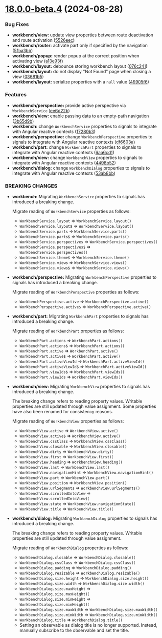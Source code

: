 # [18.0.0-beta.4](https://github.com/SchweizerischeBundesbahnen/scion-workbench/compare/18.0.0-beta.3...18.0.0-beta.4) (2024-08-28)


### Bug Fixes

* **workbench/view:** update view properties between route deactivation and route activation ([5526eec](https://github.com/SchweizerischeBundesbahnen/scion-workbench/commit/5526eeca84ca2c04d075fbc9414f1f27f89dd389))
* **workbench/router:** activate part only if specified by the navigation ([51ba3bb](https://github.com/SchweizerischeBundesbahnen/scion-workbench/commit/51ba3bb5bcdc3d65d56967d9d3526cb5e9d88126))
* **workbench/popup:** render popup at the correct position when activating view ([a13e93f](https://github.com/SchweizerischeBundesbahnen/scion-workbench/commit/a13e93f5e27a2dd67d61f48807039448cc2efc7d))
* **workbench/layout:** debounce storing workbench layout ([076c241](https://github.com/SchweizerischeBundesbahnen/scion-workbench/commit/076c241954483c079a19e4cd17b235047eddbc8c))
* **workbench/layout:** do not display "Not Found" page when closing a view ([03681b5](https://github.com/SchweizerischeBundesbahnen/scion-workbench/commit/03681b566355fc1915fc5e69d87f99a59b7e272e))
* **workbench/layout:** serialize properties with a `null` value ([49905f6](https://github.com/SchweizerischeBundesbahnen/scion-workbench/commit/49905f6dc6da8bf9614255f72f93834a08773b2f))


### Features

* **workbench/perspective:** provide active perspective via `WorkbenchService` ([ee6d22b](https://github.com/SchweizerischeBundesbahnen/scion-workbench/commit/ee6d22b419a35e0179fc70c2bd22f2f441ffd461))
* **workbench/view:** enable passing data to an empty-path navigation ([3b65d9b](https://github.com/SchweizerischeBundesbahnen/scion-workbench/commit/3b65d9ba564f5ed8abe02aafacc6a8621e0adf6b))
* **workbench:** change `WorkbenchService` properties to signals to integrate with Angular reactive contexts ([17280b3](https://github.com/SchweizerischeBundesbahnen/scion-workbench/commit/17280b34accc6127641fb053f321a8af0110b9c2))
* **workbench/perspective:** change `WorkbenchPerspective` properties to signals to integrate with Angular reactive contexts ([df6603a](https://github.com/SchweizerischeBundesbahnen/scion-workbench/commit/df6603ac30415985f191567e5820ea12e7baa1dc))
* **workbench/part:** change `WorkbenchPart` properties to signals to integrate with Angular reactive contexts ([6aa6cd1](https://github.com/SchweizerischeBundesbahnen/scion-workbench/commit/6aa6cd18dcbf67aa2251b4ba1dccb526db3e14e8))
* **workbench/view:** change `WorkbenchView` properties to signals to integrate with Angular reactive contexts ([4498b52](https://github.com/SchweizerischeBundesbahnen/scion-workbench/commit/4498b5271e4b8ffbbe957a39c014e248d3b81608))
* **workbench/dialog:** change `WorkbenchDialog` properties to signals to integrate with Angular reactive contexts ([53ab8bb](https://github.com/SchweizerischeBundesbahnen/scion-workbench/commit/53ab8bb008cc205d3c7196f2a02ffff3ffd798c6))


### BREAKING CHANGES

* **workbench:** Migrating `WorkbenchService` properties to signals has introduced a breaking change.

  Migrate reading of `WorkbenchService` properties as follows:
  - `WorkbenchService.layout` => `WorkbenchService.layout()`
  - `WorkbenchService.layout$` => `WorkbenchService.layout()`
  - `WorkbenchService.parts` => `WorkbenchService.parts()`
  - `WorkbenchService.parts$` => `WorkbenchService.parts()`
  - `WorkbenchService.perspectives` => `WorkbenchService.perspectives()`
  - `WorkbenchService.perspectives$` => `WorkbenchService.perspectives()`
  - `WorkbenchService.theme$` => `WorkbenchService.theme()`
  - `WorkbenchService.views` => `WorkbenchService.views()`
  - `WorkbenchService.views$` => `WorkbenchService.views()`


* **workbench/perspective:** Migrating `WorkbenchPerspective` properties to signals has introduced a breaking change.

  Migrate reading of `WorkbenchPerspective` properties as follows:
  - `WorkbenchPerspective.active` => `WorkbenchPerspective.active()`
  - `WorkbenchPerspective.active$` => `WorkbenchPerspective.active()`


* **workbench/part:** Migrating `WorkbenchPart` properties to signals has introduced a breaking change.

  Migrate reading of `WorkbenchPart` properties as follows:
  - `WorkbenchPart.actions` => `WorkbenchPart.actions()`
  - `WorkbenchPart.actions$` => `WorkbenchPart.actions()`
  - `WorkbenchPart.active` => `WorkbenchPart.active()`
  - `WorkbenchPart.active$` => `WorkbenchPart.active()`
  - `WorkbenchPart.activeViewId` => `WorkbenchPart.activeViewId()`
  - `WorkbenchPart.activeViewId$` => `WorkbenchPart.activeViewId()`
  - `WorkbenchPart.viewIds$` => `WorkbenchPart.viewIds()`
  - `WorkbenchPart.viewIds` => `WorkbenchPart.viewIds()`


* **workbench/view:** Migrating `WorkbenchView` properties to signals has introduced a breaking change.

  The breaking change refers to reading property values. Writable properties are still updated through value assignment. Some properties have also been renamed for consistency reasons.

  Migrate reading of `WorkbenchView` properties as follows:
    - `WorkbenchView.active` => `WorkbenchView.active()`
    - `WorkbenchView.active$` => `WorkbenchView.active()`
    - `WorkbenchView.cssClass` => `WorkbenchView.cssClass()`
    - `WorkbenchView.closable` => `WorkbenchView.closable()`
    - `WorkbenchView.dirty` => `WorkbenchView.dirty()`
    - `WorkbenchView.first` => `WorkbenchView.first()`
    - `WorkbenchView.heading` => `WorkbenchView.heading()`
    - `WorkbenchView.last` => `WorkbenchView.last()`
    - `WorkbenchView.navigationHint` => `WorkbenchView.navigationHint()`
    - `WorkbenchView.part` => `WorkbenchView.part()`
    - `WorkbenchView.position` => `WorkbenchView.position()`
    - `WorkbenchView.urlSegments` => `WorkbenchView.urlSegments()`
    - `WorkbenchView.scrolledIntoView` => `WorkbenchView.scrolledIntoView()`
    - `WorkbenchView.state` => `WorkbenchView.navigationState()`
    - `WorkbenchView.title` => `WorkbenchView.title()`


* **workbench/dialog:** Migrating `WorkbenchDialog` properties to signals has introduced a breaking change.

  The breaking change refers to reading property values. Writable properties are still updated through value assignment.

  Migrate reading of `WorkbenchDialog` properties as follows:
    - `WorkbenchDialog.closable` => `WorkbenchDialog.closable()`
    - `WorkbenchDialog.cssClass` => `WorkbenchDialog.cssClass()`
    - `WorkbenchDialog.padding` => `WorkbenchDialog.padding()`
    - `WorkbenchDialog.resizable` => `WorkbenchDialog.resizable()`
    - `WorkbenchDialog.size.height` => `WorkbenchDialog.size.height()`
    - `WorkbenchDialog.size.width` => `WorkbenchDialog.size.width()`
    - `WorkbenchDialog.size.maxHeight` => `WorkbenchDialog.size.maxHeight()`
    - `WorkbenchDialog.size.minHeight` => `WorkbenchDialog.size.minHeight()`
    - `WorkbenchDialog.size.maxWidth` => `WorkbenchDialog.size.maxWidth()`
    - `WorkbenchDialog.size.minWidth` => `WorkbenchDialog.size.minWidth()`
    - `WorkbenchDialog.title` => `WorkbenchDialog.title()`
    - Setting an observable as dialog title is no longer supported. Instead, manually subscribe to the observable and set the title.
